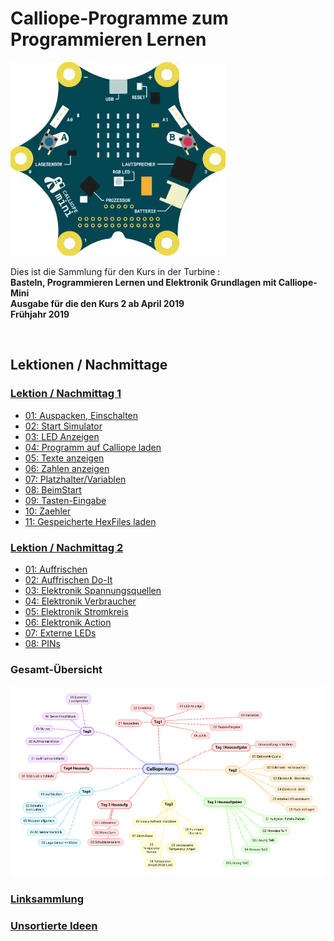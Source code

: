 # Calliope-Programme zum Programmieren Lernen

![Animierter Calliope](01_CalliopeQuadrat.gif)

Dies ist die Sammlung für den Kurs in der Turbine :  
__Basteln, Programmieren Lernen und Elektronik Grundlagen mit Calliope-Mini__  
__Ausgabe für die den Kurs 2 ab April 2019__  
__Frühjahr 2019__  


​    

## Lektionen / Nachmittage

### [Lektion / Nachmittag  1](01_Tag1/index.html)

* [01: Auspacken, Einschalten](01_Tag1/01_01_Auspacken-Einschalten/index.html)
* [02: Start Simulator](01_Tag1/01_02_Start_Simulator/index.html)
* [03: LED Anzeigen](01_Tag1/01_03_LED_Anzeigen/index.html)
* [04: Programm auf Calliope laden](01_Tag1/01_04_Programm_Auf_Calliope_Laden/index.html)
* [05: Texte anzeigen](01_Tag1/01_05_Texte_Anzeigen/index.html)
* [06: Zahlen anzeigen](01_Tag1/01_06_Zahlen_Anzeigen/index.html)
* [07: Platzhalter/Variablen](01_Tag1/01_07_Platzhalter/index.html)
* [08: BeimStart](01_Tag1/01_08_BeimStart/index.html)
* [09: Tasten-Eingabe](01_Tag1/01_09_TastenEingabe/index.html)
* [10: Zaehler](01_Tag1/01_10_Zaehler/index.html)
* [11: Gespeicherte HexFiles laden](01_Tag1/01_11_HexFiles_Simulator/index.html)



### [Lektion / Nachmittag  2](02_Tag2/index.html)

* [01: Auffrischen](02_Tag2/02_01_Auffrischen/index.html)
* [02: Auffrischen Do-It](02_Tag2/02_02_Auffrischen_DoIt/index.html)
* [03: Elektronik Spannungsquellen](02_Tag2/02_03_Elektronik_Spannungsquelle/index.html)
* [04: Elektronik Verbraucher](02_Tag2/02_04_Elektronik_Verbraucher/index.html)
* [05: Elektronik Stromkreis](02_Tag2/02_05_Elektronik_Stromkreis/index.html)
* [06: Elektronik Action](02_Tag2/02_06_Elektronik_Action/index.html)
* [07: Externe LEDs](02_Tag2/02_07_ExterneLED/index.html)
* [08: PINs](02_Tag2/02_08_PINs/index.html)


<!---

### [Sommer-Hausaufgabe: Mathetrainer](03_Sommer)

* [01: Hinweise Teil 1](03_Sommer/03_01_Teil1_Hinweise/index.html)
* [02: Lösung Teil1](03_Sommer/03_02_Teil1_Loesung/index.html)
* [03: Hinweise Teil 2](03_Sommer/03_03_Teil2_Hinweise/index.html)
* [04: Lösung Teil2](03_Sommer/03_04_Teil2_Loesung/index.html)


### [Lektion / Nachmittag  3](04_Tag3)

* [01: Auffrischen Variablen](04_Tag3/04_01_Auffrischen/index.html)
* [02: Wenn - Dann - Ansonsten](04_Tag3/04_02_Wenn-Dann/index.html)
* [03: Temperatur-Sensor](04_Tag3/04_03_TemperaturSensor/index.html)
* [04: RGB-Leuchtdiode / Temperatur-Ampel](04_Tag3/04_04_TemperaturAmpel/index.html)
* [05: verbesserte Temperatur-Ampel/Fehlersuche](04_Tag3/04_05_TemperaturAmpelBesser/index.html)

### ["Hausaufgabe": Schubladen-Alarmanlage](05_Tag3_Nachlese)

* [Der Lichtsensor](05_Tag3_Nachlese/05_01_LichtSensor/index.html)
* [Der SchubladenAlarm](05_Tag3_Nachlese/05_02_SchubladenAlarm/index.html)


### [Lektion / Nachmittag  4](06_Tag4)


* [01: Auffrischen](06_Tag4/06_01_Auffrischen/index.html)
* [02: Schleifen](06_Tag4/06_02_Schleifen/index.html)
* [03: Motoren Übersicht](06_Tag4/06_03_Motoren/index.html)
* [04: Servo-Motoren](06_Tag4/06_04_Servos/index.html)


### ["Hausaufgabe": Schleifen ](07_Tag4_Nachlese)


* [Ein paar Schleifen-Anwendungen](07_Tag4_Nachlese/index.html)


### [Lektion / Nachmittag  5](08_Tag5)


* [01 Auffrischen: Schleifen / Servo-Motoren](08_Tag5/08_01_Auffrischen/index.html)
* [02 Ansteuerung von DC-Motoren ](08_Tag5/08_02_DC_Motoren/index.html)
* [03 Der Lagesensor ](08_Tag5/08_03_LageSensor/index.html)
* [04 Externer Lautsprecher](08_Tag5/08_04_ExternerLautsprecher/index.html)

-->

### Gesamt-Übersicht


![](Calliope-Kurs_V2_April_2019.png)





### [Linksammlung](LinkSammlung)


### [Unsortierte Ideen](Sammlung)

